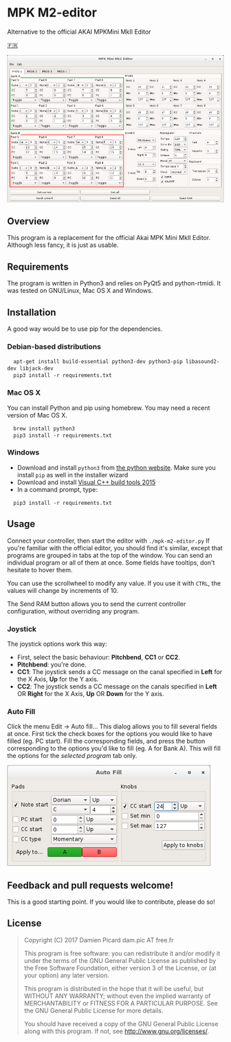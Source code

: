 MPK M2-editor
=============
Alternative to the official AKAI MPKMini MkII Editor

[🇫🇷](docs/README.fr.md)

![Editor window](docs/editor_screenshot.png?raw=true "The editor")

## Overview
This program is a replacement for the official Akai MPK Mini MkII Editor. Although less fancy, it is just as usable.

## Requirements
The program is written in Python3 and relies on PyQt5 and python-rtmidi. It was tested on GNU/Linux, Mac OS X and Windows.

## Installation
A good way would be to use pip for the dependencies.
### Debian-based distributions
```
  apt-get install build-essential python3-dev python3-pip libasound2-dev libjack-dev
  pip3 install -r requirements.txt
```

### Mac OS X
You can install Python and pip using homebrew. You may need a recent version of Mac OS X.
```
  brew install python3
  pip3 install -r requirements.txt
```

### Windows
* Download and install `python3` from [the python website](https://www.python.org/downloads/windows/). Make sure you install `pip` as well in the installer wizard
* Download and install [Visual C++ build tools 2015](http://landinghub.visualstudio.com/visual-cpp-build-tools)
* In a command prompt, type:
```
  pip3 install -r requirements.txt
```

## Usage
Connect your controller, then start the editor with ```./mpk-m2-editor.py```
If you're familiar with the official editor, you should find it's similar, except that programs are grouped in tabs at the top of the window. You can send an individual program or all of them at once. Some fields have tooltips, don't hesitate to hover them.

You can use the scrollwheel to modify any value. If you use it with `CTRL`, the values will change by increments of 10.

The Send RAM button allows you to send the current controller configuration, without overriding any program.

### Joystick
The joystick options work this way:
* First, select the basic behaviour: **Pitchbend**, **CC1** or **CC2**.
* **Pitchbend**: you're done.
* **CC1**: The joystick sends a CC message on the canal specified in **Left** for the X Axis, **Up** for the Y axis.
* **CC2**: The joystick sends a CC message on the canals specified in **Left** OR **Right** for the X Axis, **Up** OR **Down** for the Y axis.

### Auto Fill
Click the menu Edit -> Auto fill... This dialog allows you to fill several fields at once. First tick the check boxes for the options you would like to have filled (eg. PC start). Fill the corresponding fields, and press the button corresponding to the options you'd like to fill (eg. A for Bank A). This will fill the options for the *selected program* tab only.

![Auto fill window](docs/autofill_screenshot.png?raw=true "The auto fill window")

## Feedback and pull requests welcome!
This is a good starting point. If you would like to contribute, please do so!

## License

> Copyright (C) 2017 Damien Picard dam.pic AT free.fr
>
> This program is free software: you can redistribute it and/or modify
> it under the terms of the GNU General Public License as published by
> the Free Software Foundation, either version 3 of the License, or
> (at your option) any later version.
>
> This program is distributed in the hope that it will be useful,
> but WITHOUT ANY WARRANTY; without even the implied warranty of
> MERCHANTABILITY or FITNESS FOR A PARTICULAR PURPOSE. See the
> GNU General Public License for more details.
>
> You should have received a copy of the GNU General Public License
> along with this program. If not, see <http://www.gnu.org/licenses/>.
